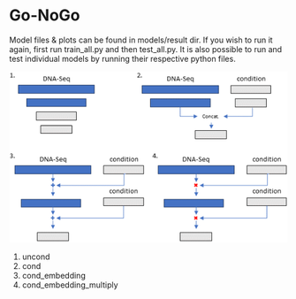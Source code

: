 # Go-NoGo
Model files & plots can be found in models/result dir. 
If you wish to run it again, first run train_all.py and then test_all.py.
It is also possible to run and test individual models by running their respective python files.

![Scheme NN Architecture](GoNoGo_architecture_cut.png "Architectures and which files they correspond to")

1. uncond
2. cond
3. cond_embedding
4. cond_embedding_multiply
